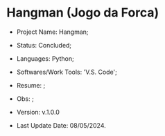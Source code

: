 # Hangman (Jogo da Forca)

- Project Name: Hangman;
- Status: Concluded;
- Languages: Python;
- Softwares/Work Tools: 'V.S. Code';
- Resume: ;
- Obs: ;
- Version: v.1.0.0

- Last Update Date: 08/05/2024.

##
